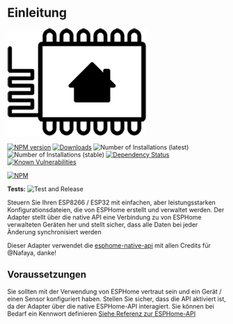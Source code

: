 # Einleitung

![Basic configuration](./img/esphome.png)

[![NPM version](http://img.shields.io/npm/v/iobroker.esphome.svg)](https://www.npmjs.com/package/iobroker.esphome)
[![Downloads](https://img.shields.io/npm/dm/iobroker.esphome.svg)](https://www.npmjs.com/package/iobroker.esphome)
![Number of Installations (latest)](http://iobroker.live/badges/esphome-installed.svg)
![Number of Installations (stable)](http://iobroker.live/badges/esphome-stable.svg)
[![Dependency Status](https://img.shields.io/david/iobroker-community-adapters/iobroker.esphome.svg)](https://david-dm.org/iobroker-community-adapters/iobroker.esphome)
[![Known Vulnerabilities](https://snyk.io/test/github/iobroker-community-adapters/ioBroker.esphome/badge.svg)](https://snyk.io/test/github/iobroker-community-adapters/ioBroker.esphome)

[![NPM](https://nodei.co/npm/iobroker.esphome.png?downloads=true)](https://nodei.co/npm/iobroker.esphome/)

**Tests:** ![Test and Release](https://github.com/iobroker-community-adapters/ioBroker.esphome/workflows/Test%20and%20Release/badge.svg)

Steuern Sie Ihren ESP8266 / ESP32 mit einfachen, aber leistungsstarken Konfigurationsdateien, die von ESPHome erstellt und verwaltet werden.
Der Adapter stellt über die native API eine Verbindung zu von ESPHome verwalteten Geräten her und stellt sicher, dass alle Daten bei jeder Änderung synchronisiert werden

Dieser Adapter verwendet die [esphome-native-api](https://github.com/Nafaya/esphome-native-api#readme) mit allen Credits für @Nafaya, danke!

## Voraussetzungen

Sie sollten mit der Verwendung von ESPHome vertraut sein und ein Gerät / einen Sensor konfiguriert haben.
Stellen Sie sicher, dass die API aktiviert ist, da der Adapter über die native ESPHome-API interagiert. Sie können bei Bedarf ein Kennwort definieren
[Siehe Referenz zur ESPHome-API](https://esphome.io/components/api.html?highlight=api)